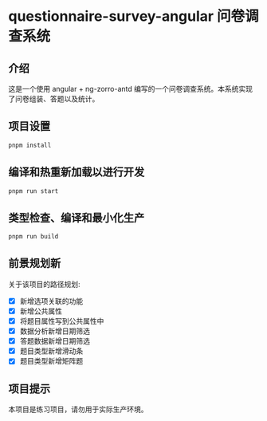 # questionnaire-survey-angular 问卷调查系统

## 介绍

这是一个使用 angular + ng-zorro-antd 编写的一个问卷调查系统。本系统实现了问卷组装、答题以及统计。

## 项目设置

```sh
pnpm install
```

## 编译和热重新加载以进行开发

```sh
pnpm run start
```

## 类型检查、编译和最小化生产

```sh
pnpm run build
```

## 前景规划新

关于该项目的路径规划:

- [x] 新增选项关联的功能
- [x] 新增公共属性
- [x] 将题目属性写到公共属性中
- [x] 数据分析新增日期筛选
- [x] 答题数据新增日期筛选
- [x] 题目类型新增滑动条
- [x] 题目类型新增矩阵题

## 项目提示

本项目是练习项目，请勿用于实际生产环境。
